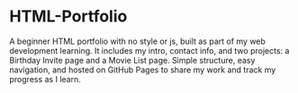 # HTML-Portfolio
A beginner HTML portfolio with no style or js, built as part of my web development learning. It includes my intro, contact info, and two projects: a Birthday Invite page and a Movie List page. Simple structure, easy navigation, and hosted on GitHub Pages to share my work and track my progress as I learn.
